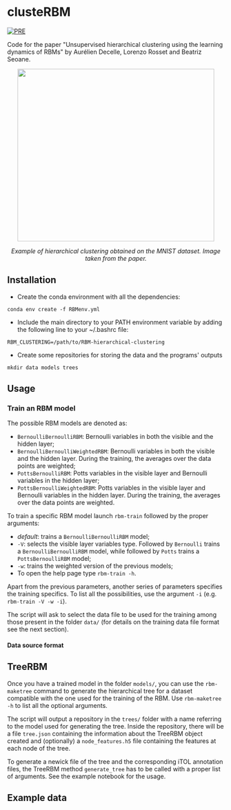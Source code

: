 # clusteRBM
[![PRE](https://img.shields.io/badge/PhysRevE-108,014110-red.svg)](https://scholar.google.com/citations?view_op=view_citation&hl=it&user=__OKD-kAAAAJ&sortby=pubdate&citation_for_view=__OKD-kAAAAJ:EPG8bYD4jVwC)

Code for the paper "Unsupervised hierarchical clustering using the learning dynamics of RBMs" by Aurélien Decelle, Lorenzo Rosset and Beatriz Seoane.

<p align="center">
<image src="/images/tree-MNIST.png" width=456 height=400/>
<p align="center">
<em>Example of hierarchical clustering obtained on the MNIST dataset. Image taken from the paper.</em>
</p>
</p>

## Installation
- Create the conda environment with all the dependencies: 
```
conda env create -f RBMenv.yml
```

- Include the main directory to your PATH environment variable by adding the following line to your ~/.bashrc file:
```
RBM_CLUSTERING=/path/to/RBM-hierarchical-clustering
```

- Create some repositories for storing the data and the programs' outputs
```
mkdir data models trees
```

## Usage

### Train an RBM model
The possible RBM models are denoted as:
- `BernoulliBernoulliRBM`: Bernoulli variables in both the visible and the hidden layer;
- `BernoulliBernoulliWeightedRBM`: Bernoulli variables in both the visible and the hidden layer. During the training, the averages over the data points are weighted;
- `PottsBernoulliRBM`: Potts variables in the visible layer and Bernoulli variables in the hidden layer;
- `PottsBernoulliWeightedRBM`: Potts variables in the visible layer and Bernoulli variables in the hidden layer. During the training, the averages over the data points are weighted.

To train a specific RBM model launch `rbm-train` followed by the proper arguments:
- *default*: trains a `BernoulliBernoulliRBM` model;
- `-V`: selects the visible layer variables type. Followed by `Bernoulli` trains a `BernoulliBernoulliRBM` model, while followed by `Potts` trains a `PottsBernoulliRBM` model;
- `-w`: trains the weighted version of the previous models;
- To open the help page type `rbm-train -h`.

Apart from the previous parameters, another series of parameters specifies the training specifics. To list all the possibilities, use the argument `-i` (e.g. `rbm-train -V -w -i`).

The script will ask to select the data file to be used for the training among those present in the folder `data/` (for details on the training data file format see the next section).

#### Data source format

## TreeRBM
Once you have a trained model in the folder `models/`, you can use the `rbm-maketree` command to generate the hierarchical tree for a dataset compatible with the one used for the training of the RBM. Use `rbm-maketree -h` to list all the optional arguments.

The script will output a repository in the `trees/` folder with a name referring to the model used for generating the tree. Inside the repository, there will be a file `tree.json` containing the information about the TreeRBM object created and (optionally) a `node_features.h5` file containing the features at each node of the tree.

To generate a newick file of the tree and the corresponding iTOL annotation files, the TreeRBM method `generate_tree` has to be called with a proper list of arguments. See the example notebook for the usage.

## Example data
